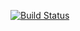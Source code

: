 [![Build Status](https://travis-ci.org/calimat/MLFragmentsDate.svg?branch=master)](https://travis-ci.org/calimat/MLFragmentsDate)